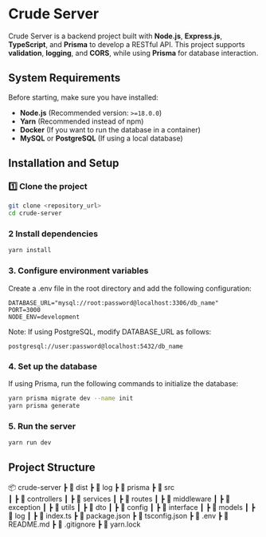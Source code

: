 # Crude Server

Crude Server is a backend project built with **Node.js**, **Express.js**, **TypeScript**, and **Prisma** to develop a RESTful API. This project supports **validation**, **logging**, and **CORS**, while using **Prisma** for database interaction.

## System Requirements
Before starting, make sure you have installed:

- **Node.js** (Recommended version: `>=18.0.0`)
- **Yarn** (Recommended instead of npm)
- **Docker** (If you want to run the database in a container)
- **MySQL** or **PostgreSQL** (If using a local database)

## Installation and Setup

### 1️⃣ **Clone the project**
```bash
git clone <repository_url>
cd crude-server
```

### 2 **Install dependencies**
```bash
yarn install
```

### 3. Configure environment variables
Create a .env file in the root directory and add the following configuration:
```env
DATABASE_URL="mysql://root:password@localhost:3306/db_name"
PORT=3000
NODE_ENV=development
```
Note: If using PostgreSQL, modify DATABASE_URL as follows:
```env
postgresql://user:password@localhost:5432/db_name
```

### 4. Set up the database
If using Prisma, run the following commands to initialize the database:
```bash
yarn prisma migrate dev --name init
yarn prisma generate
```

### 5. Run the server
```bash
yarn run dev
```

## Project Structure
📦 crude-server
 ┣ 📂 dist
 ┣ 📂 log
 ┣ 📂 prisma
 ┣ 📂 src  
 ┃ ┣ 📂 controllers
 ┃ ┣ 📂 services
 ┃ ┣ 📂 routes
 ┃ ┣ 📂 middleware
 ┃ ┣ 📂 exception
 ┃ ┣ 📂 utils
 ┃ ┣ 📂 dto
 ┃ ┣ 📂 config
 ┃ ┣ 📂 interface
 ┃ ┣ 📂 models
 ┃ ┣ 📂 log
 ┃ ┣ 📜 index.ts
 ┣ 📜 package.json
 ┣ 📜 tsconfig.json
 ┣ 📜 .env
 ┣ 📜 README.md
 ┣ 📜 .gitignore
 ┣ 📜 yarn.lock
